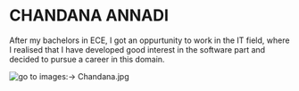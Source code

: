 # CHANDANA ANNADI
After my bachelors in ECE, I got an oppurtunity to work in the IT field, where I realised that I have developed good interest in the software part and decided to pursue a career in this domain.

![go to images:-> Chandana.jpg]("./images/Chandana.jpg")

